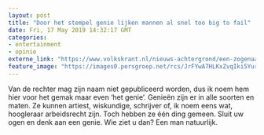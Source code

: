 ```yaml
---
layout: post
title: "Door het stempel genie lijken mannen al snel too big to fail"
date: Fri, 17 May 2019 14:32:17 GMT
categories: 
- entertainment 
- opinie 
externe_link: "https://www.volkskrant.nl/nieuws-achtergrond/een-zogenaamd-genie-kan-al-gauw-niets-meer-fout-doen~bda5c534/"
feature_image: "https://images0.persgroep.net/rcs/JrFYwA7HLKxZvqIki5YurzE0lyU/diocontent/148610306/_focus/0.5/0.5/_fill/320/320?appId=93a17a8fd81db0de025c8abd1cca1279&quality=0.85"
---
```


Van de rechter mag zijn naam niet gepubliceerd worden, dus ik noem hem hier voor het gemak maar even ‘het genie’. Genieën zijn er in alle soorten en maten. Ze kunnen artiest, wiskundige, schrijver of, ik noem eens wat, hoogleraar arbeidsrecht zijn. Toch hebben ze één ding gemeen. Sluit uw ogen en denk aan een genie. Wie ziet u dan? Een man natuurlijk.

